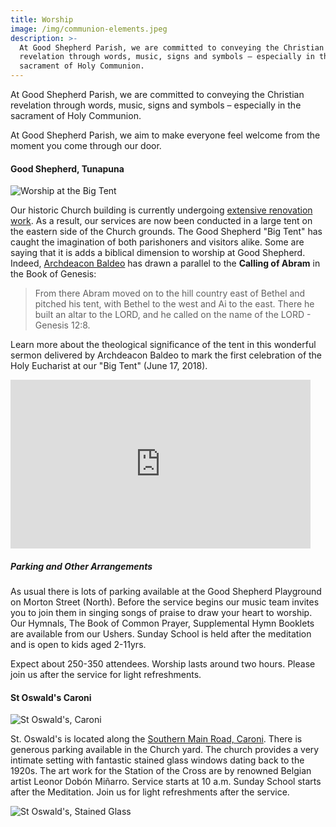 ```yaml
---
title: Worship
image: /img/communion-elements.jpeg
description: >-
  At Good Shepherd Parish, we are committed to conveying the Christian
  revelation through words, music, signs and symbols – especially in the
  sacrament of Holy Communion.
---
```

At Good Shepherd Parish, we are committed to conveying the Christian revelation through words, music, signs and symbols – especially in the sacrament of Holy Communion.

At Good Shepherd Parish, we aim to make everyone feel welcome from the moment you come through our door.

#### Good Shepherd, Tunapuna

![Worship at the Big Tent](/img/big-tent-experience.jpg)

Our historic Church building is currently undergoing [extensive renovation work](/donate.html). As a result, our services are now been conducted in a large tent on the eastern side of the Church grounds. The Good Shepherd "Big Tent" has caught the imagination of both parishoners and visitors alike. Some are saying that it is adds a biblical dimension to worship at Good Shepherd. Indeed, [Archdeacon Baldeo](/about_us/clergy.html) has drawn a parallel to the **Calling of Abram** in the Book of Genesis:

> From there Abram moved on to the hill country east of Bethel and pitched his tent, with Bethel to the west and Ai to the east. There he built an altar to the LORD, and he called on the name of the LORD - Genesis 12:8.

Learn more about the theological significance of the tent in this wonderful sermon delivered by Archdeacon Baldeo to mark the first celebration of the Holy Eucharist at our "Big Tent" (June 17, 2018).

<div class="responsive-embed"><iframe src="https://www.youtube.com/embed/CC5FQmUcpPs" allow="autoplay; encrypted-media" allowfullscreen="" width="480" height="270" frameborder="0"></iframe></div>

##### Parking and Other Arrangements

As usual there is lots of parking available at the Good Shepherd Playground on Morton Street (North). Before the service begins our music team invites you to join them in singing songs of praise to draw your heart to worship. Our Hymnals, The Book of Common Prayer, Supplemental Hymn Booklets are available from our Ushers. Sunday School is held after the meditation and is open to kids aged 2-11yrs.

Expect about 250-350 attendees. Worship lasts around two hours. Please join us after the service for light refreshments.

#### St Oswald's Caroni

![St Oswald's, Caroni](/img/st-oswalds-exterior.jpg)

St. Oswald's is located along the [Southern Main Road, Caroni](https://goo.gl/maps/5ggG38SWs4T2). There is generous parking available in the Church yard. The church provides a very intimate setting with fantastic stained glass windows dating back to the 1920s. The art work for the Station of the Cross are by renowned Belgian artist Leonor Dobón Miñarro. Service starts at 10 a.m. Sunday School starts after the Meditation. Join us for light refreshments after the service.

![St Oswald's, Stained Glass](/img/st-oswalds-interior.jpeg)

